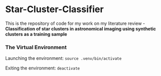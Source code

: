 # Star-Cluster-Classifier

This is the repository of code for my work on my literature review - <b>Classification of star clusters in astronomical imaging using synthetic clusters as a training sample</b>

### The Virtual Environment

Launching the environment:
`source .venv/bin/activate`

Exiting the environment:
`deactivate`